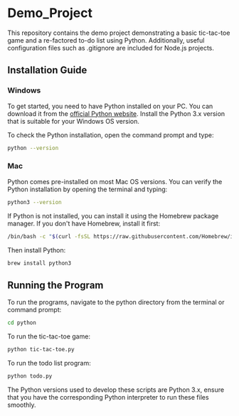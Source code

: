 # Demo_Project 

This repository contains the demo project demonstrating a basic tic-tac-toe game and a re-factored to-do list using Python. Additionally, useful configuration files such as .gitignore are included for Node.js projects.

## Installation Guide

### Windows

To get started, you need to have Python installed on your PC. You can download it from the [official Python website](https://www.python.org/downloads/). Install the Python 3.x version that is suitable for your Windows OS version.

To check the Python installation, open the command prompt and type:

```sh
python --version
```

### Mac

Python comes pre-installed on most Mac OS versions. You can verify the Python installation by opening the terminal and typing:

```sh
python3 --version
```

If Python is not installed, you can install it using the Homebrew package manager. If you don't have Homebrew, install it first:

```sh
/bin/bash -c "$(curl -fsSL https://raw.githubusercontent.com/Homebrew/install/master/install.sh)"
```

Then install Python:

```sh
brew install python3
```

## Running the Program

To run the programs, navigate to the python directory from the terminal or command prompt:

```sh
cd python
```

To run the tic-tac-toe game:

```sh
python tic-tac-toe.py
```

To run the todo list program:

```sh
python todo.py
```

The Python versions used to develop these scripts are Python 3.x, ensure that you have the corresponding Python interpreter to run these files smoothly.